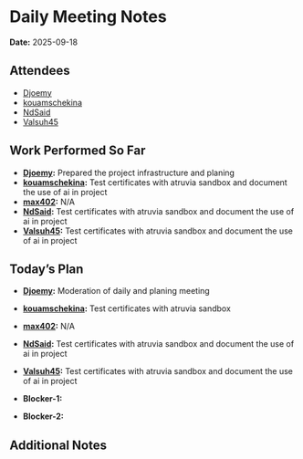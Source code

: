# Daily Meeting Notes

**Date:** 2025-09-18

## Attendees
- [Djoemy](https://github.com/Djoemy)
- [kouamschekina](https://github.com/kouamschekina)
- [NdSaid](https://github.com/NdSaid)
- [Valsuh45](https://github.com/Valsuh45)

## Work Performed So Far
- **[Djoemy](https://github.com/Djoemy):** Prepared the project infrastructure and planing
- **[kouamschekina](https://github.com/kouamschekina):** Test certificates with atruvia sandbox and document the use of ai in project
- **[max402](https://github.com/max402):** N/A
- **[NdSaid](https://github.com/NdSaid):** Test certificates with atruvia sandbox and document the use of ai in project
- **[Valsuh45](https://github.com/Valsuh45):** Test certificates with atruvia sandbox and document the use of ai in project

## Today’s Plan
- **[Djoemy](https://github.com/Djoemy):** Moderation of daily and planing meeting
- **[kouamschekina](https://github.com/kouamschekina):** Test certificates with atruvia sandbox
- **[max402](https://github.com/max402):** N/A
- **[NdSaid](https://github.com/NdSaid):** Test certificates with atruvia sandbox and document the use of ai in project
- **[Valsuh45](https://github.com/Valsuh45):** Test certificates with atruvia sandbox and document the use of ai in project

- **Blocker-1:** 

- **Blocker-2:** 

## Additional Notes

